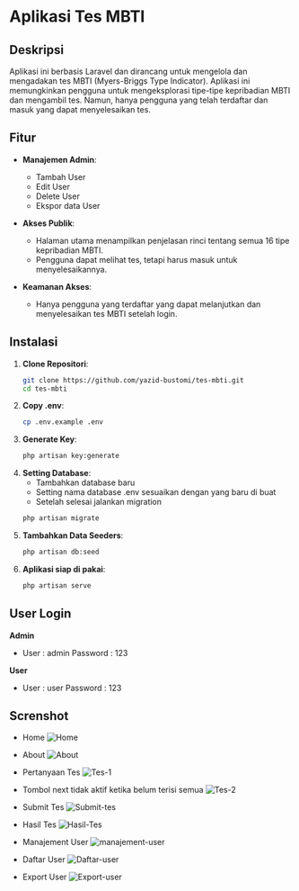 # Aplikasi Tes MBTI

## Deskripsi

Aplikasi ini berbasis Laravel dan dirancang untuk mengelola dan mengadakan tes MBTI (Myers-Briggs Type Indicator). Aplikasi ini memungkinkan pengguna untuk mengeksplorasi tipe-tipe kepribadian MBTI dan mengambil tes. Namun, hanya pengguna yang telah terdaftar dan masuk yang dapat menyelesaikan tes.

## Fitur

- **Manajemen Admin**:
    - Tambah User
    - Edit User
    - Delete User
    - Ekspor data User
- **Akses Publik**:
  - Halaman utama menampilkan penjelasan rinci tentang semua 16 tipe kepribadian MBTI.
  - Pengguna dapat melihat tes, tetapi harus masuk untuk menyelesaikannya.

- **Keamanan Akses**:
  - Hanya pengguna yang terdaftar yang dapat melanjutkan dan menyelesaikan tes MBTI setelah login.

## Instalasi

1. **Clone Repositori**:
   ```bash
   git clone https://github.com/yazid-bustomi/tes-mbti.git
   cd tes-mbti

2. **Copy .env**:
    ```bash
    cp .env.example .env

3. **Generate Key**:
    ```bash
    php artisan key:generate

4. **Setting Database**:
    - Tambahkan database baru
    - Setting nama database .env sesuaikan dengan yang baru di buat
    - Setelah selesai jalankan migration
    ``` bash
    php artisan migrate

5. **Tambahkan Data Seeders**:
    ``` bash
    php artisan db:seed

6. **Aplikasi siap di pakai**:
    ```bash
    php artisan serve

## User Login
**Admin** 
- User : admin Password : 123

**User**
- User : user Password : 123



## Screnshot
- Home
![Home](https://github.com/yazid-bustomi/tes-mbti/blob/main/screnshot-app/home.png?raw=true)

- About
![About](https://github.com/yazid-bustomi/tes-mbti/blob/main/screnshot-app/about.png?raw=true)

- Pertanyaan Tes
![Tes-1](https://github.com/yazid-bustomi/tes-mbti/blob/main/screnshot-app/tes-1.png?raw=true)

- Tombol next tidak aktif ketika belum terisi semua
![Tes-2](https://github.com/yazid-bustomi/tes-mbti/blob/main/screnshot-app/tes-2(ketika%20ada%20yang%20belum%20terisi).png?raw=true)

- Submit Tes
![Submit-tes](https://github.com/yazid-bustomi/tes-mbti/blob/main/screnshot-app/submit-tes.png?raw=true)

- Hasil Tes
![Hasil-Tes](https://github.com/yazid-bustomi/tes-mbti/blob/main/screnshot-app/hasil-tes.png?raw=true)

- Manajement User
![manajement-user](https://github.com/yazid-bustomi/tes-mbti/blob/main/screnshot-app/manajement-user.png?raw=true)

- Daftar User
![Daftar-user](https://github.com/yazid-bustomi/tes-mbti/blob/main/screnshot-app/manajement-user.png?raw=true)

- Export User
![Export-user](https://github.com/yazid-bustomi/tes-mbti/blob/main/screnshot-app/fitur-export.png?raw=true)
